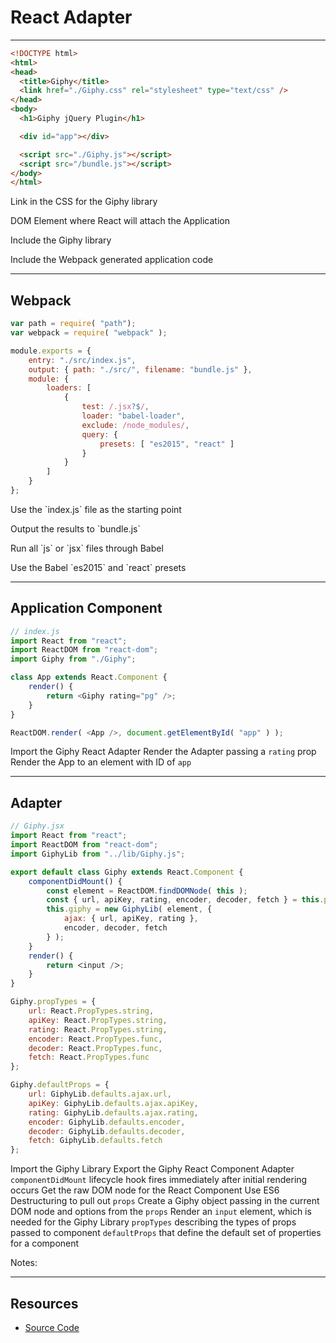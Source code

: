 # React Adapter

------

<!-- .slide: data-title="React Adapter" data-state="somestate" data-menu-title="Usage" -->

```html
<!DOCTYPE html>
<html>
<head>
  <title>Giphy</title>
  <link href="./Giphy.css" rel="stylesheet" type="text/css" />
</head>
<body>
  <h1>Giphy jQuery Plugin</h1>

  <div id="app"></div>

  <script src="./Giphy.js"></script>
  <script src="/bundle.js"></script>
</body>
</html>
```

<div class="stretch">
	<p class="fragment current-only focus-text" data-code-focus="5">Link in the CSS for the Giphy library</p>
	<p class="fragment current-only focus-text" data-code-focus="10">DOM Element where React will attach the Application</p>
	<p class="fragment current-only focus-text" data-code-focus="12">Include the Giphy library</p>
	<p class="fragment current-only focus-text" data-code-focus="13">Include the Webpack generated application code</p>
</div>

------

## Webpack

<!-- .slide: data-title="React Adapter" data-state="somestate" -->

```js
var path = require( "path");
var webpack = require( "webpack" );

module.exports = {
	entry: "./src/index.js",
	output: { path: "./src/", filename: "bundle.js" },
	module: {
		loaders: [
			{
				test: /.jsx?$/,
				loader: "babel-loader",
				exclude: /node_modules/,
				query: {
					presets: [ "es2015", "react" ]
				}
			}
		]
	}
};
```
<!-- .element: class="stretch" -->

<p class="fragment current-only focus-text focus-text--scroll" data-code-focus="5">Use the `index.js` file as the starting point</p>
<p class="fragment current-only focus-text focus-text--scroll" data-code-focus="6">Output the results to `bundle.js`</p>
<p class="fragment current-only focus-text focus-text--scroll" data-code-focus="10-11">Run all `js` or `jsx` files through Babel</p>
<p class="fragment current-only focus-text focus-text--scroll" data-code-focus="13-15">Use the Babel `es2015` and `react` presets</p>

------

## Application Component

<!-- .slide: data-title="React Adapter" data-state="somestate" -->

```js
// index.js
import React from "react";
import ReactDOM from "react-dom";
import Giphy from "./Giphy";

class App extends React.Component {
	render() {
		return <Giphy rating="pg" />;
	}
}

ReactDOM.render( <App />, document.getElementById( "app" ) );
```

<span class="fragment current-only focus-text" data-code-focus="4">Import the Giphy React Adapter</span>
<span class="fragment current-only focus-text" data-code-focus="8">Render the Adapter passing a `rating` prop</span>
<span class="fragment current-only focus-text" data-code-focus="12">Render the App to an element with ID of `app`</span>

------

## Adapter

<!-- .slide: data-title="React Adapter" data-state="somestate" -->

```js
// Giphy.jsx
import React from "react";
import ReactDOM from "react-dom";
import GiphyLib from "../lib/Giphy.js";

export default class Giphy extends React.Component {
	componentDidMount() {
		const element = ReactDOM.findDOMNode( this );
		const { url, apiKey, rating, encoder, decoder, fetch } = this.props;
		this.giphy = new GiphyLib( element, {
			ajax: { url, apiKey, rating },
			encoder, decoder, fetch
		} );
	}
	render() {
		return ᐸinput /ᐳ;
	}
}

Giphy.propTypes = {
	url: React.PropTypes.string,
	apiKey: React.PropTypes.string,
	rating: React.PropTypes.string,
	encoder: React.PropTypes.func,
	decoder: React.PropTypes.func,
	fetch: React.PropTypes.func
};

Giphy.defaultProps = {
	url: GiphyLib.defaults.ajax.url,
	apiKey: GiphyLib.defaults.ajax.apiKey,
	rating: GiphyLib.defaults.ajax.rating,
	encoder: GiphyLib.defaults.encoder,
	decoder: GiphyLib.defaults.decoder,
	fetch: GiphyLib.defaults.fetch
};
```
<!-- .element: class="stretch" -->

<span class="fragment current-only focus-text focus-text--scroll" data-code-focus="4">Import the Giphy Library</span>
<span class="fragment current-only focus-text focus-text--scroll" data-code-focus="6">Export the Giphy React Component Adapter</span>
<span class="fragment current-only focus-text focus-text--scroll" data-code-focus="7-14">`componentDidMount` lifecycle hook fires immediately after initial rendering occurs</span>
<span class="fragment current-only focus-text focus-text--scroll" data-code-focus="8">Get the raw DOM node for the React Component</span>
<span class="fragment current-only focus-text focus-text--scroll" data-code-focus="9">Use ES6 Destructuring to pull out `props`</span>
<span class="fragment current-only focus-text focus-text--scroll" data-code-focus="10-13">Create a Giphy object passing in the current DOM node and options from the `props`</span>
<span class="fragment current-only focus-text focus-text--scroll" data-code-focus="15-17">Render an `input` element, which is needed for the Giphy Library</span>
<span class="fragment current-only focus-text focus-text--scroll" data-code-focus="20-27">`propTypes` describing the types of props passed to component</span>
<span class="fragment current-only focus-text focus-text--scroll" data-code-focus="29-36">`defaultProps` that define the default set of properties for a component</span>

Notes:


------

## Resources

<!-- .slide: data-title="React Adapter" data-state="resources" -->
<!--
https://www.fullstackreact.com/articles/how-to-write-a-google-maps-react-component/
-->

* [Source Code](https://github.com/elijahmanor/framework-independent-javascript-components/tree/master/src/6-react-adapter)
